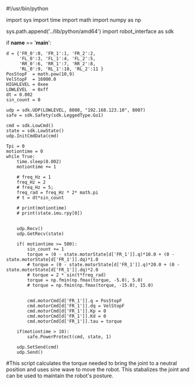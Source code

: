 #!/usr/bin/python

import sys
import time
import math
import numpy as np

sys.path.append('../lib/python/amd64')
import robot_interface as sdk


if __name__ == '__main__':

    d = {'FR_0':0, 'FR_1':1, 'FR_2':2,
         'FL_0':3, 'FL_1':4, 'FL_2':5, 
         'RR_0':6, 'RR_1':7, 'RR_2':8, 
         'RL_0':9, 'RL_1':10, 'RL_2':11 }
    PosStopF  = math.pow(10,9)
    VelStopF  = 16000.0
    HIGHLEVEL = 0xee
    LOWLEVEL  = 0xff
    dt = 0.002
    sin_count = 0

    udp = sdk.UDP(LOWLEVEL, 8080, "192.168.123.10", 8007)
    safe = sdk.Safety(sdk.LeggedType.Go1)
    
    cmd = sdk.LowCmd()
    state = sdk.LowState()
    udp.InitCmdData(cmd)

    Tpi = 0
    motiontime = 0
    while True:
        time.sleep(0.002)
        motiontime += 1

        # freq_Hz = 1
        freq_Hz = 2
        # freq_Hz = 5;
        freq_rad = freq_Hz * 2* math.pi
        # t = dt*sin_count

        # print(motiontime)
        # print(state.imu.rpy[0])
        
        
        udp.Recv()
        udp.GetRecv(state)

        if( motiontime >= 500):
            sin_count += 1
            torque = (0 - state.motorState[d['FR_1']].q)*10.0 + (0 - state.motorState[d['FR_1']].dq)*1.0
            # torque = (0 - state.motorState[d['FR_1']].q)*20.0 + (0 - state.motorState[d['FR_1']].dq)*2.0
            # torque = 2 * sin(t*freq_rad)
            torque = np.fmin(np.fmax(torque, -5.0), 5.0)
            # torque = np.fmin(np.fmax(torque, -15.0), 15.0)


            cmd.motorCmd[d['FR_1']].q = PosStopF
            cmd.motorCmd[d['FR_1']].dq = VelStopF
            cmd.motorCmd[d['FR_1']].Kp = 0
            cmd.motorCmd[d['FR_1']].Kd = 0
            cmd.motorCmd[d['FR_1']].tau = torque
        
        if(motiontime > 10):
            safe.PowerProtect(cmd, state, 1)

        udp.SetSend(cmd)
        udp.Send()


#This script calculates the torque needed to bring the joint to a neutral position and uses sine wave to move the robot. This stabalizes the joint and can be used to maintain the robot's posture.